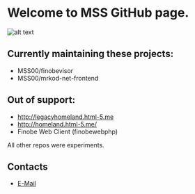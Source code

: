 # Welcome to MSS GitHub page.

![alt text](https://i.imgur.com/nURB94Y.jpg "MSS Logo")

## Currently maintaining these projects:

* MSS00/finobevisor
* MSS00/mrkod-net-frontend

## Out of support:

* http://legacyhomeland.html-5.me
* http://homeland.html-5.me/
* Finobe Web Client (finobewebphp)


All other repos were experiments.

## Contacts

* [E-Mail](mailto:mrkodomoh64@hotmail.com)
